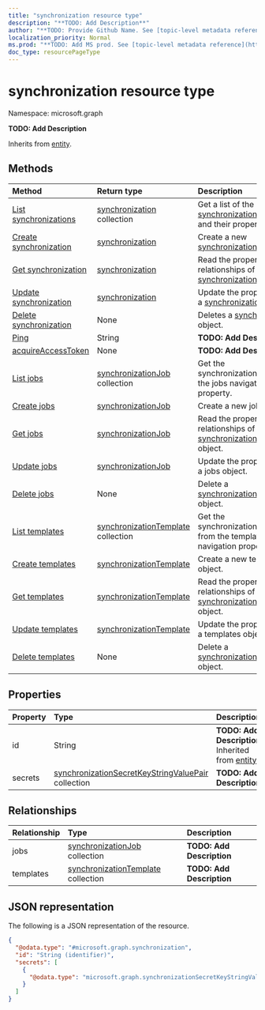 ```yaml
---
title: "synchronization resource type"
description: "**TODO: Add Description**"
author: "**TODO: Provide Github Name. See [topic-level metadata reference](https://msgo.azurewebsites.net/add/document/guidelines/metadata.html#topic-level-metadata)**"
localization_priority: Normal
ms.prod: "**TODO: Add MS prod. See [topic-level metadata reference](https://msgo.azurewebsites.net/add/document/guidelines/metadata.html#topic-level-metadata)**"
doc_type: resourcePageType
---
```


# synchronization resource type

Namespace: microsoft.graph

**TODO: Add Description**


Inherits from [entity](../resources/entity.md).

## Methods
|Method|Return type|Description|
|:---|:---|:---|
|[List synchronizations](../api/synchronization-synchronization-list.md)|[synchronization](../resources/synchronization-synchronization.md) collection|Get a list of the [synchronization](../resources/synchronization.md) objects and their properties.|
|[Create synchronization](../api/synchronization-synchronization-create.md)|[synchronization](../resources/synchronization-synchronization.md)|Create a new [synchronization](../resources/synchronization-synchronization.md) object.|
|[Get synchronization](../api/synchronization-synchronization-get.md)|[synchronization](../resources/synchronization-synchronization.md)|Read the properties and relationships of a [synchronization](../resources/synchronization-synchronization.md) object.|
|[Update synchronization](../api/synchronization-synchronization-update.md)|[synchronization](../resources/synchronization-synchronization.md)|Update the properties of a [synchronization](../resources/synchronization-synchronization.md) object.|
|[Delete synchronization](../api/synchronization-synchronization-delete.md)|None|Deletes a [synchronization](../resources/synchronization-synchronization.md) object.|
|[Ping](../api/synchronization-synchronization-ping.md)|String|**TODO: Add Description**|
|[acquireAccessToken](../api/synchronization-synchronization-acquireaccesstoken.md)|None|**TODO: Add Description**|
|[List jobs](../api/synchronization-synchronization-list-jobs.md)|[synchronizationJob](../resources/synchronization-synchronizationjob.md) collection|Get the synchronizationJobs from the jobs navigation property.|
|[Create jobs](../api/synchronization-synchronization-post-jobs.md)|[synchronizationJob](../resources/synchronization-synchronizationjob.md)|Create a new jobs object.|
|[Get jobs](../api/synchronization-synchronization-get-synchronizationjob.md)|[synchronizationJob](../resources/synchronization-synchronizationjob.md)|Read the properties and relationships of a [synchronizationJob](../resources/synchronization-synchronizationjob.md) object.|
|[Update jobs](../api/synchronization-synchronization-update-jobs.md)|[synchronizationJob](../resources/synchronization-synchronizationjob.md)|Update the properties of a jobs object.|
|[Delete jobs](../api/synchronization-synchronization-delete-jobs.md)|None|Delete a [synchronizationJob](../resources/synchronization-synchronizationjob.md) object.|
|[List templates](../api/synchronization-synchronization-list-templates.md)|[synchronizationTemplate](../resources/synchronization-synchronizationtemplate.md) collection|Get the synchronizationTemplates from the templates navigation property.|
|[Create templates](../api/synchronization-synchronization-post-templates.md)|[synchronizationTemplate](../resources/synchronization-synchronizationtemplate.md)|Create a new templates object.|
|[Get templates](../api/synchronization-synchronization-get-synchronizationtemplate.md)|[synchronizationTemplate](../resources/synchronization-synchronizationtemplate.md)|Read the properties and relationships of a [synchronizationTemplate](../resources/synchronization-synchronizationtemplate.md) object.|
|[Update templates](../api/synchronization-synchronization-update-templates.md)|[synchronizationTemplate](../resources/synchronization-synchronizationtemplate.md)|Update the properties of a templates object.|
|[Delete templates](../api/synchronization-synchronization-delete-templates.md)|None|Delete a [synchronizationTemplate](../resources/synchronization-synchronizationtemplate.md) object.|

## Properties
|Property|Type|Description|
|:---|:---|:---|
|id|String|**TODO: Add Description** Inherited from [entity](../resources/entity.md)|
|secrets|[synchronizationSecretKeyStringValuePair](../resources/synchronization-synchronizationsecretkeystringvaluepair.md) collection|**TODO: Add Description**|

## Relationships
|Relationship|Type|Description|
|:---|:---|:---|
|jobs|[synchronizationJob](../resources/synchronization-synchronizationjob.md) collection|**TODO: Add Description**|
|templates|[synchronizationTemplate](../resources/synchronization-synchronizationtemplate.md) collection|**TODO: Add Description**|

## JSON representation
The following is a JSON representation of the resource.
<!-- {
  "blockType": "resource",
  "keyProperty": "id",
  "@odata.type": "microsoft.graph.synchronization",
  "baseType": "microsoft.graph.entity",
  "openType": false
}
-->
``` json
{
  "@odata.type": "#microsoft.graph.synchronization",
  "id": "String (identifier)",
  "secrets": [
    {
      "@odata.type": "microsoft.graph.synchronizationSecretKeyStringValuePair"
    }
  ]
}
```

